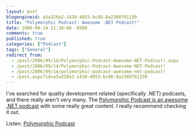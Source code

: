 ```yaml
---
layout: post
blogengineid: a5a320a2-1439-4853-bc86-8a2388f81150
title: "Polymorphic Podcast: Awesome .NET Podcast!"
date: 2006-09-14 11:38:00 -0500
comments: true
published: true
categories: ["Podcast"]
tags: ["General"]
redirect_from: 
  - /post/2006/09/14/Polymorphic-Podcast-Awesome-NET-Podcast!.aspx
  - /post/2006/09/14/Polymorphic-Podcast-Awesome-NET-Podcast!
  - /post/2006/09/14/polymorphic-podcast-awesome-net-podcast!
  - /post.aspx?id=a5a320a2-1439-4853-bc86-8a2388f81150
---
```

<!-- more -->

I've searched for quality development related (specifically .NET) podcasts, and there really aren't very many. The <A href="http://polymorphicpodcast.com/">Polymorphic Podcast is an awesome .NET podcast</A> with some really great content. I really recommend checking it out.

Listen: <A href="http://polymorphicpodcast.com/">Polymorphic Podcast</A>
